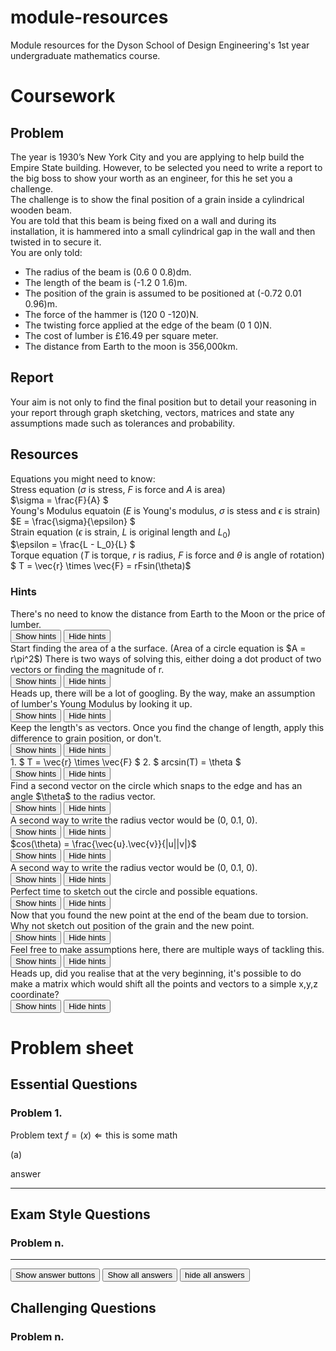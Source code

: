 # module-resources
Module resources for the Dyson School of Design Engineering's 1st year undergraduate mathematics course.

<script type="text/x-mathjax-config">
  MathJax.Hub.Config({
    tex2jax: {
      inlineMath: [ ['$','$'], ["\\(","\\)"] ],
      processEscapes: true
    }
  });
</script>

<script type="text/javascript" async
  src="https://cdnjs.cloudflare.com/ajax/libs/mathjax/2.7.5/MathJax.js?config=TeX-MML-AM_CHTML">
</script>
<script type="text/javascript" src="tutorialSheetScripts.js"> </script>
<link rel="stylesheet" type="text/css" media="all" href="styles.css">

# Coursework

## __Problem__
The year is 1930’s New York City and you are applying to help build the Empire State building. However, to be selected you need to write a report to the big boss to show your worth as an engineer, for this he set you a challenge. \
The challenge is to show the final position of a grain inside a cylindrical wooden beam. \
You are told that this beam is being fixed on a wall and during its installation, it is hammered into a small cylindrical gap in the wall and then twisted in to secure it. \
You are only told:

* The radius of the beam is (0.6 0 0.8)dm.
* The length of the beam is (-1.2 0 1.6)m.
* The position of the grain is assumed to be positioned at (-0.72 0.01 0.96)m.
* The force of the hammer is (120 0 -120)N.
* The twisting force applied at the edge of the beam (0 1 0)N.
* The cost of lumber is £16.49 per square meter.
* The distance from Earth to the moon is 356,000km.

## __Report__
Your aim is not only to find the final position but to detail your reasoning in your report  through graph sketching, vectors, matrices and state any assumptions made such as tolerances and probability.

## __Resources__
Equations you might need to know: \
Stress equation ($\sigma$ is stress, $F$ is force and $A$ is area)\
$\sigma = \frac{F}{A} $ \
Young's Modulus equatoin ($E$ is Young's modulus, $\sigma$ is stess and $\epsilon$ is strain) \
$E = \frac{\sigma}{\epsilon} $ \
Strain equation ($\epsilon$ is strain, $L$ is original length and $L_0$) \
$\epsilon = \frac{L - L_0}{L} $ \
Torque equation ($T$ is torque, $r$ is radius, $F$ is force and $\theta$ is angle of rotation) \
$ T = \vec{r} \times \vec{F} = rFsin(\theta)$

### __Hints__
<div class = "hints"> There's no need to know the distance from Earth to the Moon or the price of lumber.
</div>
<button type="button" onclick="displayHints('block')">Show hints </button>
<button type="button" onclick="displayHints('none')">Hide hints </button>
<br>
<div class = "hints"> Start finding the area of a the surface. 
(Area of a circle equation is 
$A = r\pi^2$)
There is two ways of solving this, either doing a dot product of two vectors or finding the magnitude of r. 
</div>
<button type="button" onclick="displayHints('block')">Show hints </button>
<button type="button" onclick="displayHints('none')">Hide hints </button>
<br>
<div class = "hints"> Heads up, there will be a lot of googling. By the way, make an assumption of lumber's Young Modulus by looking it up.
</div>
<button type="button" onclick="displayHints('block')">Show hints </button>
<button type="button" onclick="displayHints('none')">Hide hints </button>
<br>
<div class = "hints"> Keep the length's as vectors. Once you find the change of length, apply this difference to grain position, or don't.
</div>
<button type="button" onclick="displayHints('block')">Show hints </button>
<button type="button" onclick="displayHints('none')">Hide hints </button>
<br>
<div class = "hints"> 1. $ T = \vec{r} \times \vec{F} $ 2. $ arcsin(T) = \theta $ 
</div>
<button type="button" onclick="displayHints('block')">Show hints </button>
<button type="button" onclick="displayHints('none')">Hide hints </button>
<br>
<div class = "hints"> Find a second vector on the circle which snaps to the edge and has an angle $\theta$ to the radius vector.
</div>
<button type="button" onclick="displayHints('block')">Show hints </button>
<button type="button" onclick="displayHints('none')">Hide hints </button>
<br>
<div class = "hints"> A second way to write the radius vector would be (0, 0.1, 0).
</div>
<button type="button" onclick="displayHints('block')">Show hints </button>
<button type="button" onclick="displayHints('none')">Hide hints </button>
<br>
<div class = "hints"> $cos(\theta) = \frac{\vec{u}.\vec{v}}{|u||v|}$
</div>
<button type="button" onclick="displayHints('block')">Show hints </button>
<button type="button" onclick="displayHints('none')">Hide hints </button>
<br>
<div class = "hints"> A second way to write the radius vector would be (0, 0.1, 0).
</div>
<button type="button" onclick="displayHints('block')">Show hints </button>
<button type="button" onclick="displayHints('none')">Hide hints </button>
<br>
<div class = "hints"> Perfect time to sketch out the circle and possible equations.
</div>
<button type="button" onclick="displayHints('block')">Show hints </button>
<button type="button" onclick="displayHints('none')">Hide hints </button>
<br>
<div class = "hints"> Now that you found the new point at the end of the beam due to torsion. Why not sketch out position of the grain and the new point.
</div>
<button type="button" onclick="displayHints('block')">Show hints </button>
<button type="button" onclick="displayHints('none')">Hide hints </button>
<br>
<div class = "hints"> Feel free to make assumptions here, there are multiple ways of tackling this.
</div>
<button type="button" onclick="displayHints('block')">Show hints </button>
<button type="button" onclick="displayHints('none')">Hide hints </button>
<br>
<div class = "hints"> Heads up, did you realise that at the very beginning, it's possible to do make a matrix which would shift all the points and vectors to a simple x,y,z coordinate?
</div>
<button type="button" onclick="displayHints('block')">Show hints </button>
<button type="button" onclick="displayHints('none')">Hide hints </button>
<br>

# Problem sheet
## Essential Questions
### Problem 1.
Problem text $f = (x) \Leftarrow \text{this is some math}$

(a)
<div class = "answer"> answer </div>

-----------------------------------

## Exam Style Questions
### Problem n.

-----------------------------------

<button type="button" onclick="displayAnswerButtons('block')">Show answer buttons</button>
<button type="button" onclick="displayAnswers('block')">Show all answers</button>
<button type="button" onclick="displayAnswers('none')">hide all answers</button>


## Challenging Questions
### Problem n.
